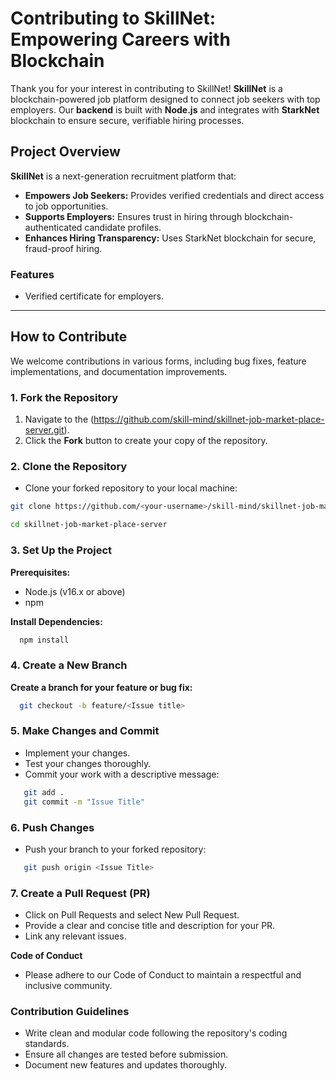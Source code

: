 

# Contributing to SkillNet: Empowering Careers with Blockchain

Thank you for your interest in contributing to SkillNet! **SkillNet** is a blockchain-powered job platform designed to connect job seekers with top employers. Our **backend** is built with **Node.js** and integrates with **StarkNet** blockchain to ensure secure, verifiable hiring processes.

## Project Overview

**SkillNet** is a next-generation recruitment platform that:

- **Empowers Job Seekers:** Provides verified credentials and direct access to job opportunities.
- **Supports Employers:** Ensures trust in hiring through blockchain-authenticated candidate profiles.
- **Enhances Hiring Transparency:** Uses StarkNet blockchain for secure, fraud-proof hiring.

### Features
- Verified certificate for employers.
---

## How to Contribute

We welcome contributions in various forms, including bug fixes, feature implementations, and documentation improvements.

### 1. Fork the Repository
1. Navigate to the
(https://github.com/skill-mind/skillnet-job-market-place-server.git).
2. Click the **Fork** button to create your copy of the repository.

### 2. Clone the Repository
- Clone your forked repository to your local machine:
```bash
git clone https://github.com/<your-username>/skill-mind/skillnet-job-market-place-server.git

cd skillnet-job-market-place-server
```

### 3. Set Up the Project
**Prerequisites:**

- Node.js (v16.x or above)
- npm 

**Install Dependencies:**

```bash
  npm install
```
### 4. Create a New Branch

**Create a branch for your feature or bug fix:**
```bash
  git checkout -b feature/<Issue title>
```

### 5. Make Changes and Commit

- Implement your changes.
- Test your changes thoroughly.
- Commit your work with a descriptive message:

```bash
   git add .
   git commit -m "Issue Title"
```

### 6. Push Changes
 - Push your branch to your forked repository:

```bash
   git push origin <Issue Title>
```

### 7. Create a Pull Request (PR)

- Click on Pull Requests and select New Pull Request.
- Provide a clear and concise title and description for your PR.
- Link any relevant issues.

**Code of Conduct**

- Please adhere to our Code of Conduct to maintain a respectful and inclusive community.

### Contribution Guidelines
- Write clean and modular code following the repository's coding standards.
- Ensure all changes are tested before submission.
- Document new features and updates thoroughly.
